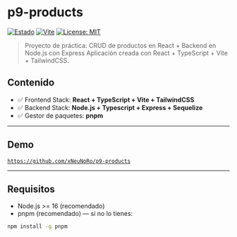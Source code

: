 # p9-products

[![Estado](https://img.shields.io/badge/status-completed-brightgreen)](https://github.com/xNeuNoRo/p9-products)
[![Vite](https://img.shields.io/badge/bundler-vite-blue)](https://vitejs.dev/)
[![License: MIT](https://img.shields.io/badge/license-MIT-green)](./LICENSE)

> Proyecto de práctica: CRUD de productos en React + Backend en Node.js con Express
> Aplicación creada con React + TypeScript + Vite + TailwindCSS.  

## Contenido

- ✅ Frontend Stack: **React  + TypeScript + Vite + TailwindCSS**
- ✅ Backend Stack: **Node.js + Typescript + Express + Sequelize**
- ✅ Gestor de paquetes: **pnpm**

---

## Demo

[`https://github.com/xNeuNoRo/p9-products`](https://github.com/xNeuNoRo/p9-products)

---

## Requisitos

- Node.js >= 16 (recomendado)
- pnpm (recomendado) — si no lo tienes:
```bash
npm install -g pnpm